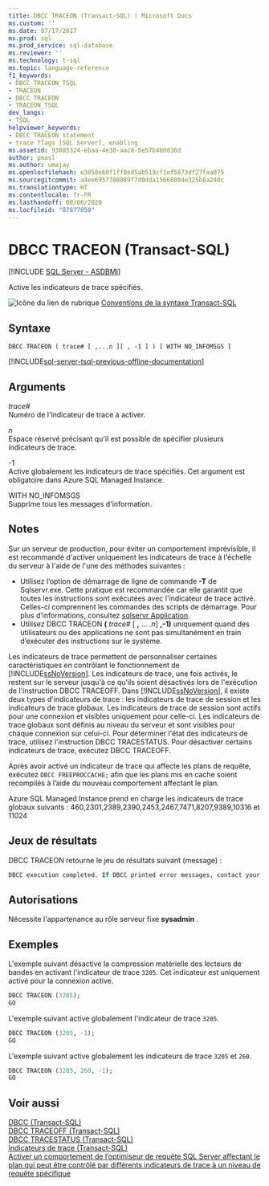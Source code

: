 ```yaml
---
title: DBCC TRACEON (Transact-SQL) | Microsoft Docs
ms.custom: ''
ms.date: 07/17/2017
ms.prod: sql
ms.prod_service: sql-database
ms.reviewer: ''
ms.technology: t-sql
ms.topic: language-reference
f1_keywords:
- DBCC_TRACEON_TSQL
- TRACEON
- DBCC TRACEON
- TRACEON_TSQL
dev_langs:
- TSQL
helpviewer_keywords:
- DBCC TRACEON statement
- trace flags [SQL Server], enabling
ms.assetid: 93085324-ebaa-4e38-aac8-5e57b4b0d36d
author: pmasl
ms.author: umajay
ms.openlocfilehash: e3058e60f1ff0ed5ab519cf1ef5873df27faa075
ms.sourcegitcommit: a4ee6957708089f7d0dda15668804e325b8a240c
ms.translationtype: HT
ms.contentlocale: fr-FR
ms.lasthandoff: 08/06/2020
ms.locfileid: "87877859"
---
```

# <a name="dbcc-traceon-transact-sql"></a>DBCC TRACEON (Transact-SQL)
[!INCLUDE [SQL Server - ASDBMI](../../includes/applies-to-version/sql-asdbmi.md)]

Active les indicateurs de trace spécifiés.
  
![Icône du lien de rubrique](../../database-engine/configure-windows/media/topic-link.gif "Icône du lien de rubrique") [Conventions de la syntaxe Transact-SQL](../../t-sql/language-elements/transact-sql-syntax-conventions-transact-sql.md)
  
## <a name="syntax"></a>Syntaxe  
  
```syntaxsql
DBCC TRACEON ( trace# [ ,...n ][ , -1 ] ) [ WITH NO_INFOMSGS ]  
```  
  
[!INCLUDE[sql-server-tsql-previous-offline-documentation](../../includes/sql-server-tsql-previous-offline-documentation.md)]

## <a name="arguments"></a>Arguments
*trace#*  
Numéro de l'indicateur de trace à activer.  
  
*n*  
Espace réservé précisant qu'il est possible de spécifier plusieurs indicateurs de trace.  
  
-1  
Active globalement les indicateurs de trace spécifiés. Cet argument est obligatoire dans Azure SQL Managed Instance. 
  
WITH NO_INFOMSGS  
Supprime tous les messages d'information.  
  
## <a name="remarks"></a>Notes  
Sur un serveur de production, pour éviter un comportement imprévisible, il est recommandé d'activer uniquement les indicateurs de trace à l'échelle du serveur à l'aide de l'une des méthodes suivantes :
-   Utilisez l’option de démarrage de ligne de commande **-T** de Sqlservr.exe. Cette pratique est recommandée car elle garantit que toutes les instructions sont exécutées avec l'indicateur de trace activé. Celles-ci comprennent les commandes des scripts de démarrage. Pour plus d’informations, consultez [sqlservr Application](../../tools/sqlservr-application.md).  
-   Utilisez DBCC TRACEON **(** _trace#_ [ **,** ... *.n*] **,-1)** uniquement quand des utilisateurs ou des applications ne sont pas simultanément en train d’exécuter des instructions sur le système.  

Les indicateurs de trace permettent de personnaliser certaines caractéristiques en contrôlant le fonctionnement de [!INCLUDE[ssNoVersion](../../includes/ssnoversion-md.md)]. Les indicateurs de trace, une fois activés, le restent sur le serveur jusqu'à ce qu'ils soient désactivés lors de l'exécution de l'instruction DBCC TRACEOFF. Dans [!INCLUDE[ssNoVersion](../../includes/ssnoversion-md.md)], il existe deux types d'indicateurs de trace : les indicateurs de trace de session et les indicateurs de trace globaux. Les indicateurs de trace de session sont actifs pour une connexion et visibles uniquement pour celle-ci. Les indicateurs de trace globaux sont définis au niveau du serveur et sont visibles pour chaque connexion sur celui-ci. Pour déterminer l'état des indicateurs de trace, utilisez l'instruction DBCC TRACESTATUS. Pour désactiver certains indicateurs de trace, exécutez DBCC TRACEOFF.
  
Après avoir activé un indicateur de trace qui affecte les plans de requête, exécutez `DBCC FREEPROCCACHE;` afin que les plans mis en cache soient recompilés à l’aide du nouveau comportement affectant le plan.

Azure SQL Managed Instance prend en charge les indicateurs de trace globaux suivants : 460,2301,2389,2390,2453,2467,7471,8207,9389,10316 et 11024

## <a name="result-sets"></a>Jeux de résultats  
 DBCC TRACEON retourne le jeu de résultats suivant (message) :  
  
```sql
DBCC execution completed. If DBCC printed error messages, contact your system administrator.  
```  
  
## <a name="permissions"></a>Autorisations  
Nécessite l'appartenance au rôle serveur fixe **sysadmin** .
  
## <a name="examples"></a>Exemples  
L'exemple suivant désactive la compression matérielle des lecteurs de bandes en activant l'indicateur de trace `3205`. Cet indicateur est uniquement activé pour la connexion active.
  
```sql  
DBCC TRACEON (3205);  
GO  
```  
  
L'exemple suivant active globalement l'indicateur de trace `3205`.
  
```sql  
DBCC TRACEON (3205, -1);  
GO  
```  
  
L'exemple suivant active globalement les indicateurs de trace `3205` et `260`.
  
```sql  
DBCC TRACEON (3205, 260, -1);  
GO  
```  
  
## <a name="see-also"></a>Voir aussi  
[DBCC &#40;Transact-SQL&#41;](../../t-sql/database-console-commands/dbcc-transact-sql.md)  
[DBCC TRACEOFF &#40;Transact-SQL&#41;](../../t-sql/database-console-commands/dbcc-traceoff-transact-sql.md)  
[DBCC TRACESTATUS &#40;Transact-SQL&#41;](../../t-sql/database-console-commands/dbcc-tracestatus-transact-sql.md)  
[Indicateurs de trace &#40;Transact-SQL&#41;](../../t-sql/database-console-commands/dbcc-traceon-trace-flags-transact-sql.md)  
[Activer un comportement de l’optimiseur de requête SQL Server affectant le plan qui peut être contrôlé par différents indicateurs de trace à un niveau de requête spécifique](https://support.microsoft.com/kb/2801413)
  
  
